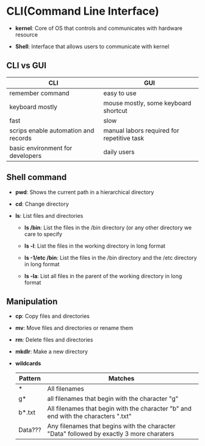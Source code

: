 # CLI(Command Line Interface)

+ **kernel**: Core of OS that controls and communicates with hardware resource

+ **Shell**: Interface that allows users to communicate with kernel

## CLI vs GUI
|CLI|GUI|
|---|---|
|remember command|easy to use|
|keyboard mostly|mouse mostly, some keyboard shortcut|
|fast|slow|
|scrips enable automation and records|manual labors required for repetitive task|
|basic environment for developers|daily users|

## Shell command

+ **pwd**: Shows the current path in a hierarchical directory

+ **cd**: Change directory

+ **ls**: List files and directories

  - **ls /bin**: List the files in the /bin directory (or any other directory we care to specify

  - **ls -l**: List the files in the working directory in long format

  - **ls -1/etc /bin**: List the files in the /bin directory and the /etc directory in long format

  - **ls -la**: List all files in the parent of the working directory in long format

## Manipulation

+ **cp**: Copy files and directories

+ **mv**: Move files and directories or rename them

+ **rm**: Delete files and directories

+ **mkdlr**: Make a new directory

+ **wildcards**

  |Pattern|Matches|
  |---|---|
  |*|All filenames|
  |g*|all filenames that begin with the character "g"|
  |b*.txt|All filenames that begin with the character "b" and end with the characters ".txt"|
  |Data???|Any filenames that begins with the character "Data" followed by exactly 3 more charaters|
